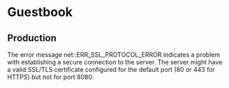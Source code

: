 # Guestbook

## Production

The error message net::ERR_SSL_PROTOCOL_ERROR indicates a problem with establishing a secure connection to the server. The server might have a valid SSL/TLS certificate configured for the default port (80 or 443 for HTTPS) but not for port 8080.

